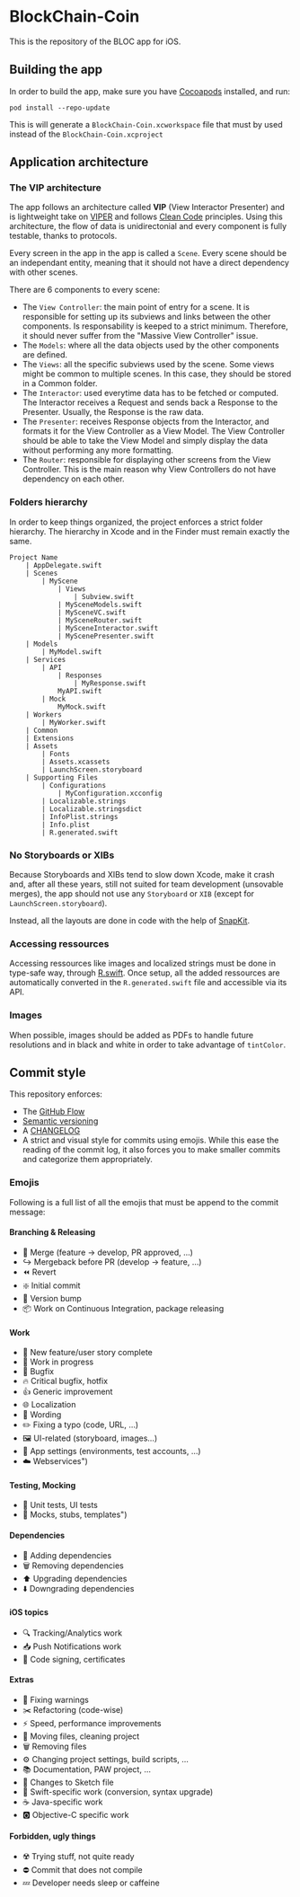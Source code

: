 # BlockChain-Coin

This is the repository of the BLOC app for iOS.

## Building the app

In order to build the app, make sure you have [Cocoapods](https://cocoapods.org) installed, and run:

```
pod install --repo-update
```

This is will generate a `BlockChain-Coin.xcworkspace` file that must by used instead of the `BlockChain-Coin.xcproject`

## Application architecture

### The VIP architecture

The app follows an architecture called **VIP** (View Interactor Presenter) and is lightweight take on [VIPER](https://www.objc.io/issues/13-architecture/viper/) and follows [Clean Code](https://cleancoders.com/) principles. Using this architecture, the flow of data is unidirectonial and every component is fully testable, thanks to protocols.

Every screen in the app in the app is called a `Scene`. Every scene should be an independant entity, meaning that it should not have a direct dependency with other scenes.

There are 6 components to every scene:

* The `View Controller`: the main point of entry for a scene. It is responsible for setting up its subviews and links between the other components. Is responsability is keeped to a strict minimum. Therefore, it should never suffer from the "Massive View Controller" issue.
* The `Models`: where all the data objects used by the other components are defined.
* The `Views`: all the specific subviews used by the scene. Some views might be common to multiple scenes. In this case, they should be stored in a Common folder.
* The `Interactor`: used everytime data has to be fetched or computed. The Interactor receives a Request and sends back a Response to the Presenter. Usually, the Response is the raw data.
* The `Presenter`: receives Response objects from the Interactor, and formats it for the View Controller as a View Model. The View Controller should be able to take the View Model and simply display the data without performing any more formatting.
* The `Router`: responsible for displaying other screens from the View Controller. This is the main reason why View Controllers do not have dependency on each other.

### Folders hierarchy

In order to keep things organized, the project enforces a strict folder hierarchy. The hierarchy in Xcode and in the Finder must remain exactly the same.

```
Project Name
    | AppDelegate.swift
    | Scenes
        | MyScene
            | Views
                | Subview.swift
            | MySceneModels.swift
            | MySceneVC.swift
            | MySceneRouter.swift
            | MySceneInteractor.swift
            | MyScenePresenter.swift
    | Models
        | MyModel.swift
    | Services
        | API
            | Responses
                | MyResponse.swift
            MyAPI.swift
        | Mock
            MyMock.swift
    | Workers
        | MyWorker.swift
    | Common
    | Extensions
    | Assets
        | Fonts
        | Assets.xcassets
        | LaunchScreen.storyboard
    | Supporting Files
        | Configurations
            | MyConfiguration.xcconfig
        | Localizable.strings
        | Localizable.stringsdict
        | InfoPlist.strings
        | Info.plist
        | R.generated.swift
```

### No Storyboards or XIBs

Because Storyboards and XIBs tend to slow down Xcode, make it crash and, after all these years, still not suited for team development (unsovable merges), the app should not use any `Storyboard` or `XIB` (except for `LaunchScreen.storyboard`).

Instead, all the layouts are done in code with the help of [SnapKit](https://github.com/SnapKit/SnapKit).

### Accessing ressources

Accessing ressources like images and localized strings must be done in type-safe way, through [R.swift](https://github.com/mac-cain13/R.swift). Once setup, all the added ressources are automatically converted in the `R.generated.swift` file and accessible via its API.

### Images

When possible, images should be added as PDFs to handle future resolutions and in black and white in order to take advantage of `tintColor`.

## Commit style

This repository enforces:

* The [GitHub Flow](https://guides.github.com/introduction/flow/)
* [Semantic versioning](http://semver.org)
* A [CHANGELOG](http://keepachangelog.com/en/1.0.0/)
* A strict and visual style for commits using emojis. While this ease the reading of the commit log, it also forces you to make smaller commits and categorize them appropriately.

### Emojis

Following is a full list of all the emojis that must be append to the commit message:

#### Branching & Releasing

* 🔀 Merge (feature → develop, PR approved, …)
* ↪️ Mergeback before PR (develop → feature, …)
* ⏪ Revert
* ❇️ Initial commit
* 📆 Version bump
* 📦 Work on Continuous Integration, package releasing

#### Work

* 📣 New feature/user story complete
* 🚧 Work in progress
* 🐛 Bugfix
* 🔥 Critical bugfix, hotfix
* 👍 Generic improvement
* 🌐 Localization
* 💬 Wording
* ✏️ Fixing a typo (code, URL, …)
* 🖼 UI-related (storyboard, images…)
* 🔧 App settings (environments, test accounts, …)
* ☁️ Webservices")

#### Testing, Mocking

* 📐 Unit tests, UI tests
* 👻 Mocks, stubs, templates")

#### Dependencies

* 🔗 Adding dependencies
* 🗑 Removing dependencies
* ⬆️ Upgrading dependencies
* ⬇️ Downgrading dependencies


#### iOS topics

* 🔍 Tracking/Analytics work
* 📥 Push Notifications work
* 🛂 Code signing, certificates

#### Extras

* 🚨 Fixing warnings
* ✂️ Refactoring (code-wise)
* ⚡️ Speed, performance improvements
* 🚚 Moving files, cleaning project
* 🗑 Removing files
* ⚙️ Changing project settings, build scripts, …
* 📚 Documentation, PAW project, …
* 💎 Changes to Sketch file
* 🦅 Swift-specific work (conversion, syntax upgrade)
* ☕️ Java-specific work
* 🅾️ Objective-C specific work

#### Forbidden, ugly things

* ☢️ Trying stuff, not quite ready
* ⛔️ Commit that does not compile
* 💤 Developer needs sleep or caffeine
